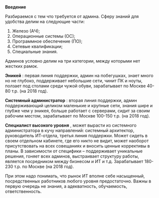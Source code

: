 **Введение**

Разбираемся с тем что требуется от админа. Сферу знаний для удобства делим на следующие части:

 1. Железо (АЧ);
 2. Операционные системы (ОС);
 3. Программное обеспечение (ПО);
 4. Сетевые квалификации;
 5. Специальные знания.

Админов условно делим на три категории, между которыми нет жестких рамок.

**Эникей** : первая линия поддержки, админ на побегушках, знает много но не глубоко, поддерживает небольшие сети, чинит ПК и ноуты, ползает под столами среди чужой обуви, зарабатывает по Москве 40-80 т.р. (на 2018 год).

**Системный администратор** : вторая линия поддержки, админ поддерживающий целиком маленькие и крупные сети, знания шире и глубже чем у эникея, больше работает с серверами, сидит за своим рабочим местом, зарабатывает по Москве 100-150 т.р. (на 2018 год).

**Специалист высокого уровня** , может вырасти из системного администратора в кучу направлений: системный архитектор, руководитель ИТ-отдела, третья линия поддержки. Может сидеть в своем отдельном кабинете, где его никто не видит, может наоборот присутствовать на всех совещаниях и вносить ценные коррективы в планы. В зависимости от специфики – поддерживает уникальные решения, гоняет всех админов, выстраивает структуру работы, является посредником между бизнесом и ИТ и т.д. Зарабатывает 180-230 т.р. по Москве (на 2018 год).



При этом надо понимать, что рынок ИТ вполне себе насыщенный, посредственных работников любого уровня предостаточно. Важны в первую очередь не знания, а адекватность, обучаемость, ответственность.
